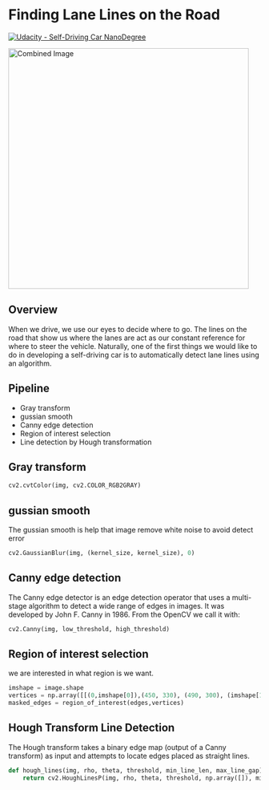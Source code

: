 # **Finding Lane Lines on the Road** 
[![Udacity - Self-Driving Car NanoDegree](https://s3.amazonaws.com/udacity-sdc/github/shield-carnd.svg)](http://www.udacity.com/drive)

<img src="examples/laneLines_thirdPass.jpg" width="480" alt="Combined Image" />

Overview
---

When we drive, we use our eyes to decide where to go.  The lines on the road that show us where the lanes are act as our constant reference for where to steer the vehicle.  Naturally, one of the first things we would like to do in developing a self-driving car is to automatically detect lane lines using an algorithm.

Pipeline
---
* Gray transform
* gussian smooth
* Canny edge detection
* Region of interest selection
* Line detection by Hough transformation


Gray transform
---
```python
cv2.cvtColor(img, cv2.COLOR_RGB2GRAY)
```
gussian smooth
---
The gussian smooth is help that image remove white noise to avoid detect error 
```python
cv2.GaussianBlur(img, (kernel_size, kernel_size), 0)
```
Canny edge detection
---
The Canny edge detector is an edge detection operator that uses a multi-stage algorithm to detect a wide range of edges in images. It was developed by John F. Canny in 1986.
From the OpenCV we call it with:
```python
cv2.Canny(img, low_threshold, high_threshold)
```
Region of interest selection
---
we are interested in what region is we want.
```python
imshape = image.shape
vertices = np.array([[(0,imshape[0]),(450, 330), (490, 300), (imshape[1],imshape[0])]], dtype=np.int32)
masked_edges = region_of_interest(edges,vertices)
```

Hough Transform Line Detection
---
The Hough transform takes a binary edge map (output of a Canny transform) as input and attempts to locate edges placed as straight lines.
```python
def hough_lines(img, rho, theta, threshold, min_line_len, max_line_gap):
    return cv2.HoughLinesP(img, rho, theta, threshold, np.array([]), minLineLength=min_line_len, maxLineGap=max_line_gap)
```


